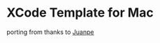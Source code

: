 # XCode Template for Mac
porting from thanks to [Juanpe](https://github.com/Juanpe/Swift-VIPER-Module)
